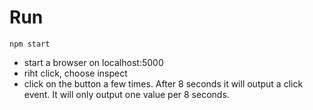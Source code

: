 # Run

```
npm start
```

* start a browser on localhost:5000
* riht click, choose inspect
* click on the button a few times.
  After 8 seconds it will output a click event.
  It will only output one value per 8 seconds.
